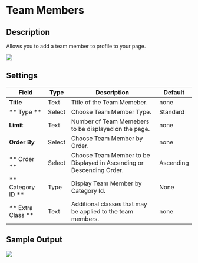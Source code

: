 # Team Members

## Description

Allows you to add a team member to profile to your page.

![](http://transvelo.github.io/docs/bethlehem/images/vc-team-members-settings.png)

## Settings

| Field | Type | Description | Default
| -- | -- | -- | -- |
| **Title** | Text | Title of the Team Memeber. | none
| ** Type ** | Select | Choose Team Member Type. | Standard |
| **Limit** | Text | Number of Team Memebers to be displayed on the page. | none
| **Order By** | Select | Choose Team Member by Order. | none
| ** Order ** |  Select | Choose Team Member to be Displayed in Ascending or Descending Order. | Ascending |
| ** Category ID ** | Type | Display Team Member by Category Id. | None |
| ** Extra Class ** | Text | Additional classes that may be applied to the team members. | none


## Sample Output

![](http://transvelo.github.io/docs/bethlehem/images/vc-team-members-output.png)
